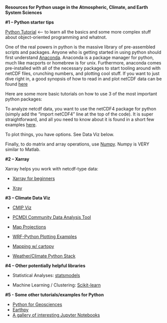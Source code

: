 **Resources for Python usage in the Atmospheric, Climate, and Earth System Sciences**

**#1 – Python starter tips** 
 
[Python Tutorial](https://docs.python.org/3/tutorial/) <– to learn all the basics and some more complex stuff about object-oriented programming and whatnot.
 
One of the real powers in python is the massive library of pre-assembled scripts and packages. Anyone who is getting started in using python should first understand [Anaconda](https://conda.io/docs/user-guide/install/download.html). Anaconda is a package manager for python, much like macports or homebrew is for unix. Furthermore, anaconda comes pre-installed with all of the necessary packages to start tooling around with netCDF files, crunching numbers, and plotting cool stuff. If you want to just dive right in, a good synopsis of how to read in and plot netCDF data can be found [here](http://joehamman.com/2013/10/12/plotting-netCDF-data-with-Python/)
 
Here are some more basic tutorials on how to use 3 of the most important python packages:
 
To analyze netcdf data, you want to use the netCDF4 package for python (simply add the “import netCDF4” line at the top of the code). It is super straightforward, and all you need to know about it is found in a short few examples [here](http://aosc.umd.edu/~cmartin/python/examples/netcdf_example1.html).
 
To plot things, you have options. See Data Viz below. 
 
Finally, to do matrix and array operations, use [Numpy](https://docs.scipy.org/doc/numpy-dev/user/quickstart.html). Numpy is VERY similar to Matlab. 
  
 
**#2 – Xarray**
 
Xarray helps you work with netcdf-type data: 

* [Xarray for beginners](https://towardsdatascience.com/handling-netcdf-files-using-xarray-for-absolute-beginners-111a8ab4463f)  

* [Xray](https://nbviewer.jupyter.org/github/nicolasfauchereau/metocean/blob/master/notebooks/xray.ipynb)
 


**#3 – Climate Data Viz**
 
* [CMIP Viz](https://carpentrieslab.github.io/python-aos-lesson/02-visualisation/index.html)       

* [PCMDI Community Data Analysis Tool](https://uvcdat.llnl.gov/index.html)

* [Map Projections](https://predictablynoisy.com/cartopy/tutorials/understanding_transform.html)  

* [WRF-Python Plotting Examples](https://wrf-python.readthedocs.io/en/latest/plot.html) 

* [Mapping w/ cartopy](https://scitools.org.uk/cartopy/docs/v0.15/matplotlib/advanced_plotting.html) 

* [Weather/Climate Python Stack](https://drclimate.wordpress.com/2016/10/04/the-weatherclimate-python-stack/)

 
**#4 – Other potentially helpful libraries**

* Statistical Analyses: [statsmodels](http://www.statsmodels.org/stable/index.html)

* Machine Learning / Clustering: [Scikit-learn](https://scikit-learn.org/stable/) 
 
**#5 - Some other tutorials/examples for Python**

* [Python for Geosciences](https://github.com/koldunovn/python_for_geosciences)
* [Earthpy](http://earthpy.org/)
* [A gallery of interesting Jupyter Notebooks](https://github.com/jupyter/jupyter/wiki/A-gallery-of-interesting-Jupyter-Notebooks)
